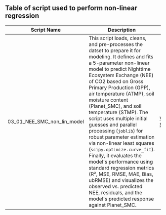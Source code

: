 ## Table of script used to perform non-linear regression  

| Script Name | Description | Link |
|------------|------------|-------------|
|  03_01_NEE_SMC_non_lin_model| This script loads, cleans, and pre-processes the datset to prepare it for modeling. It defines and fits a 5-parameter non-linear model to predict Nighttime Ecosystem Exchange (NEE) of CO2 based on Gross Primary Production (GPP), air temperature (ATMP), soil moisture content (Planet_SMC), and soil temperature (STMP). The script uses multiple initial guesses and parallel processing (`joblib`) for robust parameter estimation via non-linear least squares (`scipy.optimize.curve_fit`). Finally, it evaluates the model's performance using standard regression metrics (R², MSE, RMSE, MAE, Bias, ubRMSE) and visualizes the observed vs. predicted NEE, residuals, and the model's predicted response against Planet_SMC. | [View Script]() |


